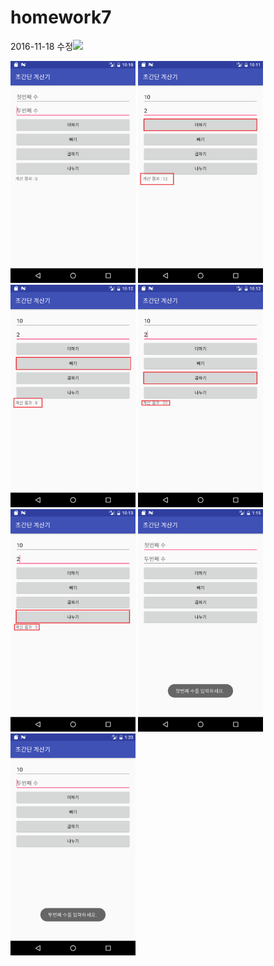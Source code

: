 # homework7

2016-11-18 수정<img width=200 src="http://postfiles1.naver.net/MjAxNjExMThfMzcg/MDAxNDc5NDM3NDU2NTQx.5pBSxeBbRqqVzFlaP5Iq1N38LVyU_3Z-gk39JKk5p5og.Llsq6Zrv41Kdbvu_peVg8Gx45XX9ehm642Oz4blY5Log.PNG.fbwkzl111/Capture+_2016-11-18-11-50-37.png?type=w1">

<img width=200 src='https://github.com/fbwkzl333/homework7/blob/master/Calculator/app/px/1.png'>

<img width=200 src='https://github.com/fbwkzl333/homework7/blob/master/Calculator/app/px/2.png'>

<img width=200 src='https://github.com/fbwkzl333/homework7/blob/master/Calculator/app/px/3.png'>

<img width=200 src='https://github.com/fbwkzl333/homework7/blob/master/Calculator/app/px/4.png'>

<img width=200 src='https://github.com/fbwkzl333/homework7/blob/master/Calculator/app/px/5.png'>

<img width=200 src ='https://github.com/fbwkzl333/homework7/blob/master/Calculator/app/px/6.png'>

<img width=200 src='https://github.com/fbwkzl333/homework7/blob/master/Calculator/app/px/7.png'>
